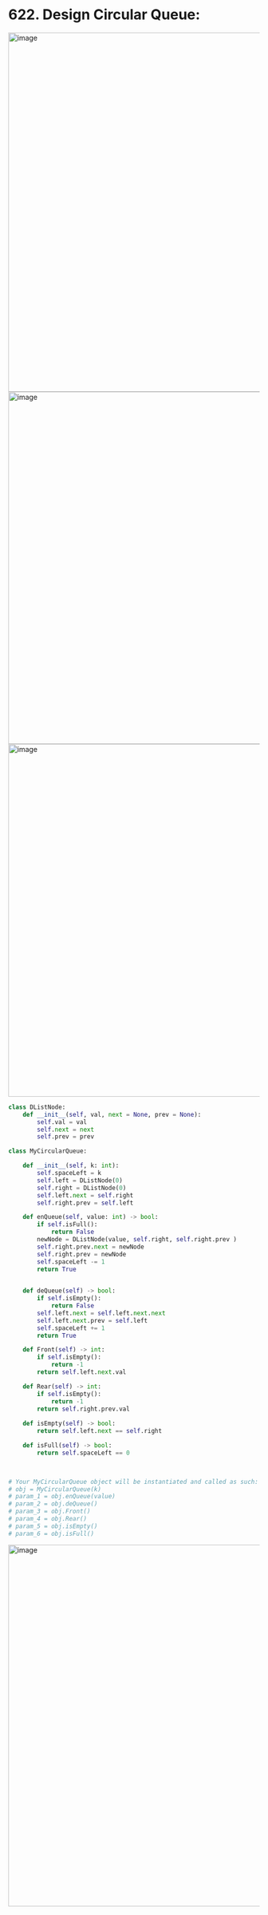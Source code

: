 # 622. Design Circular Queue:

<img width="720" alt="image" src="https://user-images.githubusercontent.com/35987583/170679496-96517420-fdc5-4f6f-a570-f92e86c06c05.png">
<img width="706" alt="image" src="https://user-images.githubusercontent.com/35987583/170679544-1e72d71a-d091-49eb-841c-693b52477f81.png">
<img width="707" alt="image" src="https://user-images.githubusercontent.com/35987583/170679569-d2f1343d-d81a-4cd1-8121-f71ef65cb268.png">


```python
class DListNode:
    def __init__(self, val, next = None, prev = None):
        self.val = val
        self.next = next
        self.prev = prev

class MyCircularQueue:

    def __init__(self, k: int):
        self.spaceLeft = k
        self.left = DListNode(0)
        self.right = DListNode(0)
        self.left.next = self.right
        self.right.prev = self.left

    def enQueue(self, value: int) -> bool:
        if self.isFull():
            return False
        newNode = DListNode(value, self.right, self.right.prev )
        self.right.prev.next = newNode
        self.right.prev = newNode
        self.spaceLeft -= 1
        return True
        

    def deQueue(self) -> bool:
        if self.isEmpty():
            return False
        self.left.next = self.left.next.next
        self.left.next.prev = self.left
        self.spaceLeft += 1
        return True

    def Front(self) -> int:
        if self.isEmpty():
            return -1
        return self.left.next.val

    def Rear(self) -> int:
        if self.isEmpty():
            return -1
        return self.right.prev.val
    
    def isEmpty(self) -> bool:
        return self.left.next == self.right

    def isFull(self) -> bool:
        return self.spaceLeft == 0
        


# Your MyCircularQueue object will be instantiated and called as such:
# obj = MyCircularQueue(k)
# param_1 = obj.enQueue(value)
# param_2 = obj.deQueue()
# param_3 = obj.Front()
# param_4 = obj.Rear()
# param_5 = obj.isEmpty()
# param_6 = obj.isFull()
```


<img width="725" alt="image" src="https://user-images.githubusercontent.com/35987583/170686254-a0883423-5cec-4a1a-9fea-a4fd7c5506f2.png">
